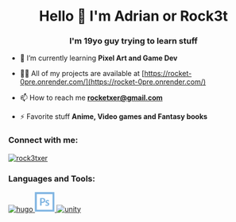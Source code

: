 <h1 align="center">Hello 👋 I'm Adrian or Rock3t</h1>
<h3 align="center">I'm 19yo guy trying to learn stuff</h3>

- 🌱 I’m currently learning **Pixel Art and Game Dev**

- 👨‍💻 All of my projects are available at [https://rocket-0pre.onrender.com/](https://rocket-0pre.onrender.com/)

- 📫 How to reach me **rocketxer@gmail.com**

- ⚡ Favorite stuff **Anime, Video games and Fantasy books**

<h3 align="left">Connect with me:</h3>
<p align="left">
<a href="https://twitter.com/rock3txer" target="blank"><img align="center" src="https://raw.githubusercontent.com/rahuldkjain/github-profile-readme-generator/master/src/images/icons/Social/twitter.svg" alt="rock3txer" height="30" width="40" /></a>
</p>

<h3 align="left">Languages and Tools:</h3>
<p align="left"> <a href="https://gohugo.io/" target="_blank" rel="noreferrer"> <img src="https://api.iconify.design/logos-hugo.svg" alt="hugo" width="40" height="40"/> </a> <a href="https://www.photoshop.com/en" target="_blank" rel="noreferrer"> <img src="https://raw.githubusercontent.com/devicons/devicon/master/icons/photoshop/photoshop-line.svg" alt="photoshop" width="40" height="40"/> </a> <a href="https://unity.com/" target="_blank" rel="noreferrer"> <img src="https://www.vectorlogo.zone/logos/unity3d/unity3d-icon.svg" alt="unity" width="40" height="40"/> </a> </p>
